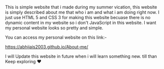 This is simple website that i made during my summer vication,
this website is simply described about me that who i am and what i am doing right now. 
I just use HTML 5 and CSS 3 for making this website becuase there is no dynamic content in my website so i don't JavaScript in this website.
I want my personal website looks so pretty and simple.

You can access my personal website on this link:- 

https://abhijais2003.github.io/About-me/



I will Update this website in future when i will learn something new.
till than Keep exploring ❤
